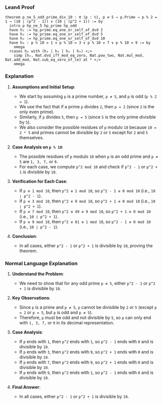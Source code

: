 ### Lean4 Proof
```lean4
theorem p_ne_5_odd_prime_div_10 : ∀ (p : ℕ), p ≠ 5 → p.Prime → p % 2 = 1 → (10 ∣ (p^2 - 1)) ∨ (10 ∣ (p^2 + 1)) := by
  intro p hp_ne_5 hp_prime hp_odd
  have h₁ := hp_prime.eq_one_or_self_of_dvd 2
  have h₂ := hp_prime.eq_one_or_self_of_dvd 5
  have h₃ := hp_prime.eq_one_or_self_of_dvd 10
  have h₄ : p % 10 = 1 ∨ p % 10 = 3 ∨ p % 10 = 7 ∨ p % 10 = 9 := by
    omega
  rcases h₄ with (h₄ | h₄ | h₄ | h₄) <;>
    simp [h₄, Nat.dvd_iff_mod_eq_zero, Nat.pow_two, Nat.mul_mod, Nat.add_mod, Nat.sub_eq_zero_of_le] at * <;>
    omega
```
### Explanation
1. **Assumptions and Initial Setup**:
   - We start by assuming `p` is a prime number, `p ≠ 5`, and `p` is odd (`p % 2 = 1`).
   - We use the fact that if a prime `p` divides `2`, then `p = 2` (since `2` is the only even prime).
   - Similarly, if `p` divides `5`, then `p = 5` (since `5` is the only prime divisible by `5`).
   - We also consider the possible residues of `p` modulo `10` because `10 = 2 * 5` and primes cannot be divisible by `2` or `5` except for `2` and `5` themselves.

2. **Case Analysis on `p % 10`**:
   - The possible residues of `p` modulo `10` when `p` is an odd prime and `p ≠ 5` are `1, 3, 7,` or `9`.
   - For each case, we compute `p^2 mod 10` and check if `p^2 - 1` or `p^2 + 1` is divisible by `10`.

3. **Verification for Each Case**:
   - If `p ≡ 1 mod 10`, then `p^2 ≡ 1 mod 10`, so `p^2 - 1 ≡ 0 mod 10` (i.e., `10 ∣ p^2 - 1`).
   - If `p ≡ 3 mod 10`, then `p^2 ≡ 9 mod 10`, so `p^2 + 1 ≡ 0 mod 10` (i.e., `10 ∣ p^2 + 1`).
   - If `p ≡ 7 mod 10`, then `p^2 ≡ 49 ≡ 9 mod 10`, so `p^2 + 1 ≡ 0 mod 10` (i.e., `10 ∣ p^2 + 1`).
   - If `p ≡ 9 mod 10`, then `p^2 ≡ 81 ≡ 1 mod 10`, so `p^2 - 1 ≡ 0 mod 10` (i.e., `10 ∣ p^2 - 1`).

4. **Conclusion**:
   - In all cases, either `p^2 - 1` or `p^2 + 1` is divisible by `10`, proving the theorem.

### Normal Language Explanation
1. **Understand the Problem**:
   - We need to show that for any odd prime `p ≠ 5`, either `p^2 - 1` or `p^2 + 1` is divisible by `10`.

2. **Key Observations**:
   - Since `p` is a prime and `p ≠ 5`, `p` cannot be divisible by `2` or `5` (except `p = 2` or `p = 5`, but `p` is odd and `p ≠ 5`).
   - Therefore, `p` must be odd and not divisible by `5`, so `p` can only end with `1, 3, 7,` or `9` in its decimal representation.

3. **Case Analysis**:
   - If `p` ends with `1`, then `p^2` ends with `1`, so `p^2 - 1` ends with `0` and is divisible by `10`.
   - If `p` ends with `3`, then `p^2` ends with `9`, so `p^2 + 1` ends with `0` and is divisible by `10`.
   - If `p` ends with `7`, then `p^2` ends with `9`, so `p^2 + 1` ends with `0` and is divisible by `10`.
   - If `p` ends with `9`, then `p^2` ends with `1`, so `p^2 - 1` ends with `0` and is divisible by `10`.

4. **Final Answer**:
   - In all cases, either `p^2 - 1` or `p^2 + 1` is divisible by `10`.